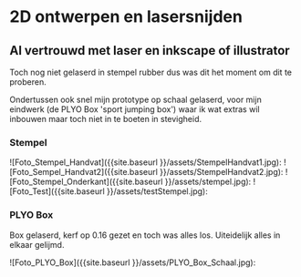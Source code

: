 # 2D ontwerpen en lasersnijden

## Al vertrouwd met laser en inkscape of illustrator

Toch nog niet gelaserd in stempel rubber dus was dit het moment om dit te proberen.

Ondertussen ook snel mijn prototype op schaal gelaserd, voor mijn eindwerk (de PLYO Box 'sport jumping box') waar ik wat extras wil inbouwen maar toch niet in te boeten in stevigheid.

### Stempel

![Foto_Stempel_Handvat]({{site.baseurl }}/assets/StempelHandvat1.jpg):
![Foto_Sempel_Handvat2]({{site.baseurl }}/assets/StempelHandvat2.jpg):
![Foto_Stempel_Onderkant]({{site.baseurl }}/assets/stempel.jpg):
![Foto_Test]({{site.baseurl }}/assets/testStempel.jpg):

### PLYO Box

Box gelaserd, kerf op 0.16 gezet en toch was alles los. Uiteidelijk alles in elkaar gelijmd.

![Foto_PLYO_Box]({{site.baseurl }}/assets/PLYO_Box_Schaal.jpg):

